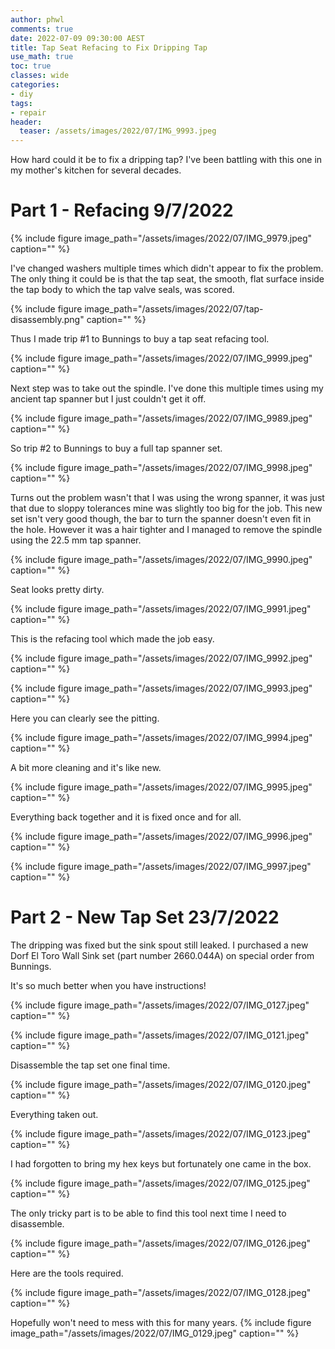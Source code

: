 ```yaml
---
author: phwl
comments: true
date: 2022-07-09 09:30:00 AEST
title: Tap Seat Refacing to Fix Dripping Tap
use_math: true
toc: true
classes: wide
categories:
- diy
tags:
- repair
header:
  teaser: /assets/images/2022/07/IMG_9993.jpeg
---
```

How hard could it be to fix a dripping tap? I've been battling with this 
one in my mother's kitchen for several decades.

# Part 1 - Refacing 9/7/2022
{% include figure image_path="/assets/images/2022/07/IMG_9979.jpeg" caption="" %}

I've changed washers multiple times which didn't appear to fix the problem. The only thing it could be is that the tap seat, the smooth, flat surface
inside the tap body to which the tap valve seals, was scored.

{% include figure image_path="/assets/images/2022/07/tap-disassembly.png" caption="" %}

Thus I made trip #1 to Bunnings to buy a tap seat refacing tool.

{% include figure image_path="/assets/images/2022/07/IMG_9999.jpeg" caption="" %}

Next step was to take out the spindle. I've done this multiple times
using my ancient tap spanner but I just couldn't get it off.

{% include figure image_path="/assets/images/2022/07/IMG_9989.jpeg" caption="" %}

So trip #2 to Bunnings to buy a full tap spanner set.

{% include figure image_path="/assets/images/2022/07/IMG_9998.jpeg" caption="" %}

Turns out the problem wasn't that I was using the wrong spanner, it was just that due to sloppy tolerances mine was slightly too big for the job. This new set isn't very good though, the bar to turn the spanner doesn't even fit in the hole. However it was a hair tighter and I managed to remove the spindle using the 22.5 mm tap spanner.


{% include figure image_path="/assets/images/2022/07/IMG_9990.jpeg" caption="" %}

Seat looks pretty dirty.

{% include figure image_path="/assets/images/2022/07/IMG_9991.jpeg" caption="" %}

This is the refacing tool which made the job easy.

{% include figure image_path="/assets/images/2022/07/IMG_9992.jpeg" caption="" %}

{% include figure image_path="/assets/images/2022/07/IMG_9993.jpeg" caption="" %}

Here you can clearly see the pitting.

{% include figure image_path="/assets/images/2022/07/IMG_9994.jpeg" caption="" %}

A bit more cleaning and it's like new.

{% include figure image_path="/assets/images/2022/07/IMG_9995.jpeg" caption="" %}

Everything back together and it is fixed once and for all.

{% include figure image_path="/assets/images/2022/07/IMG_9996.jpeg" caption="" %}

{% include figure image_path="/assets/images/2022/07/IMG_9997.jpeg" caption="" %}

# Part 2 - New Tap Set 23/7/2022
The dripping was fixed but the sink spout still leaked. I purchased a new
Dorf El Toro Wall Sink set (part number 2660.044A) on 
special order from Bunnings. 

It's so much better when you have instructions!

{% include figure image_path="/assets/images/2022/07/IMG_0127.jpeg" caption="" %}

{% include figure image_path="/assets/images/2022/07/IMG_0121.jpeg" caption="" %}

Disassemble the tap set one final time.

{% include figure image_path="/assets/images/2022/07/IMG_0120.jpeg" caption="" %}

Everything taken out.

{% include figure image_path="/assets/images/2022/07/IMG_0123.jpeg" caption="" %}

I had forgotten to bring my hex keys but fortunately one came in the box.

{% include figure image_path="/assets/images/2022/07/IMG_0125.jpeg" caption="" %}

The only tricky part is to be able to find this tool next time I need to
disassemble.

{% include figure image_path="/assets/images/2022/07/IMG_0126.jpeg" caption="" %}

Here are the tools required.

{% include figure image_path="/assets/images/2022/07/IMG_0128.jpeg" caption="" %}

Hopefully won't need to mess with this for many years.
{% include figure image_path="/assets/images/2022/07/IMG_0129.jpeg" caption="" %}
